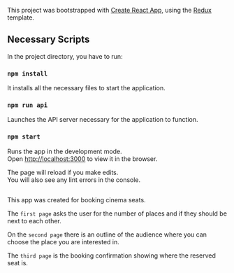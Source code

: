 This project was bootstrapped with [Create React App](https://github.com/facebook/create-react-app), using the [Redux](https://redux.js.org/) template.

## Necessary Scripts

In the project directory, you have to run:

### `npm install`

It installs all the necessary files to start the application.


### `npm run api`

Launches the API server necessary for the application to function.

### `npm start`

Runs the app in the development mode.<br />
Open [http://localhost:3000](http://localhost:3000) to view it in the browser.

The page will reload if you make edits.<br />
You will also see any lint errors in the console.

##

This app was created for booking cinema seats.

The `first page` asks the user for the number of places and if they should be next to each other.

On the `second page` there is an outline of the audience where you can choose the place you are interested in.

The `third page` is the booking confirmation showing where the reserved seat is.
